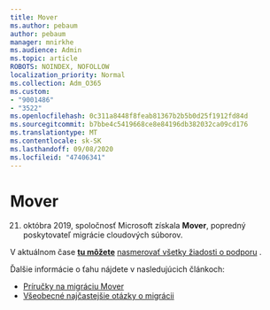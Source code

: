 ```yaml
---
title: Mover
ms.author: pebaum
author: pebaum
manager: mnirkhe
ms.audience: Admin
ms.topic: article
ROBOTS: NOINDEX, NOFOLLOW
localization_priority: Normal
ms.collection: Adm_O365
ms.custom:
- "9001486"
- "3522"
ms.openlocfilehash: 0c311a8448f8feab81367b2b5b0d25f1912fd84d
ms.sourcegitcommit: b7bbe4c5419668ce8e84196db382032ca09cd176
ms.translationtype: MT
ms.contentlocale: sk-SK
ms.lasthandoff: 09/08/2020
ms.locfileid: "47406341"
---
```

# <a name="mover"></a>Mover

21. októbra 2019, spoločnosť Microsoft získala  **Mover**, popredný poskytovateľ migrácie cloudových súborov.

V aktuálnom čase [ **tu môžete**](https://support.microsoft.com/supportforbusiness/productselection?sapId=c3fa6eba-e1f0-0715-4519-94a9740c5f2c) [nasmerovať všetky žiadosti o podporu](https://support.microsoft.com/supportforbusiness/productselection?sapId=c3fa6eba-e1f0-0715-4519-94a9740c5f2c) .  

Ďalšie informácie o ťahu nájdete v nasledujúcich článkoch:

- [Príručky na migráciu Mover](https://mover.io/guides/)
- [Všeobecné najčastejšie otázky o migrácii](https://mover.io/guides/general/)